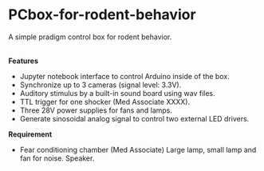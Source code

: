# PCbox-for-rodent-behavior
  A simple pradigm control box for rodent behavior.<BR><BR>
  
  
  **Features**
  - Jupyter notebook interface to control Arduino inside of the box.
  - Synchronize up to 3 cameras (signal level: 3.3V).
  - Auditory stimulus by a built-in sound board using wav files.
  - TTL trigger for one shocker (Med Associate XXXX).
  - Three 28V power supplies for fans and lamps.
  - Generate sinosoidal analog signal to control two external LED drivers.
  
  **Requirement**
  - Fear conditioning chamber (Med Associate)
      Large lamp, small lamp and fan for noise.
      Speaker.
  
